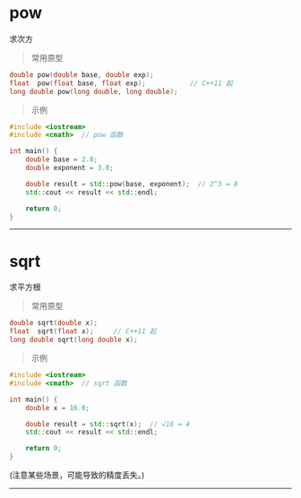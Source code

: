 #

# pow

求次方

> 常用原型

```c++
double pow(double base, double exp);
float  pow(float base, float exp);           // C++11 起
long double pow(long double, long double);
```

> 示例

```c++
#include <iostream>
#include <cmath>  // pow 函数

int main() {
    double base = 2.0;
    double exponent = 3.0;

    double result = std::pow(base, exponent);  // 2^3 = 8
    std::cout << result << std::endl;

    return 0;
}

```

---

# sqrt

求平方根

> 常用原型

```c++
double sqrt(double x);
float  sqrt(float x);     // C++11 起
long double sqrt(long double x);
```

> 示例

```c++
#include <iostream>
#include <cmath>  // sqrt 函数

int main() {
    double x = 16.0;

    double result = std::sqrt(x);  // √16 = 4
    std::cout << result << std::endl;

    return 0;
}
```

(注意某些场景，可能导致的精度丢失。)

---

